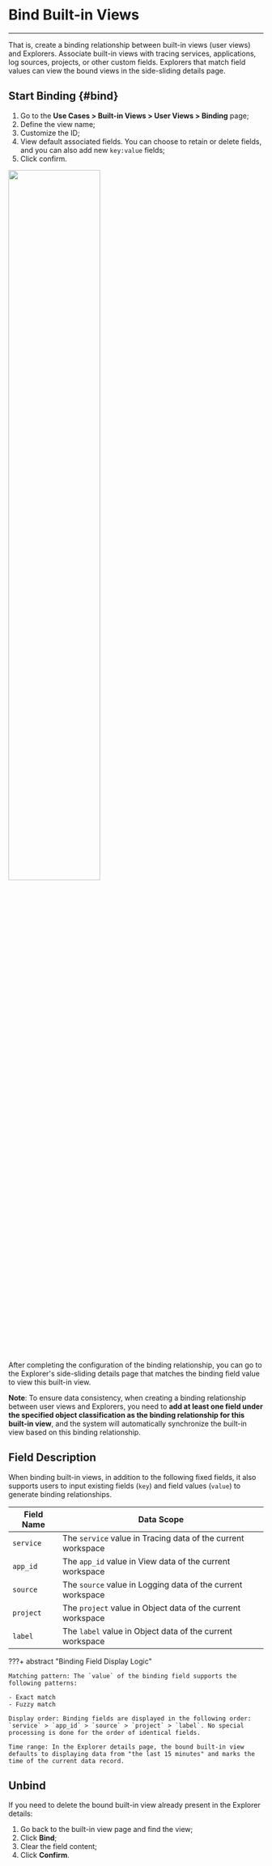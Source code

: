 # Bind Built-in Views
---


That is, create a binding relationship between built-in views (user views) and Explorers. Associate built-in views with tracing services, applications, log sources, projects, or other custom fields. Explorers that match field values can view the bound views in the side-sliding details page.


## Start Binding {#bind}

1. Go to the **Use Cases > Built-in Views > User Views > Binding** page;
2. Define the view name;
3. Customize the ID;
4. View default associated fields. You can choose to retain or delete fields, and you can also add new `key:value` fields;
5. Click confirm.

<img src="../../img/user_view_path.png" width="60%" >

After completing the configuration of the binding relationship, you can go to the Explorer's side-sliding details page that matches the binding field value to view this built-in view.


**Note**: To ensure data consistency, when creating a binding relationship between user views and Explorers, you need to **add at least one field under the specified object classification as the binding relationship for this built-in view**, and the system will automatically synchronize the built-in view based on this binding relationship.


## Field Description

When binding built-in views, in addition to the following fixed fields, it also supports users to input existing fields (`key`) and field values (`value`) to generate binding relationships.

| Field Name | Data Scope |
| --- | --- |
| `service` | The `service` value in Tracing data of the current workspace | 
| `app_id` | The `app_id` value in View data of the current workspace | 
| `source` | The `source` value in Logging data of the current workspace | 
| `project` | The `project` value in Object data of the current workspace |
| `label` | The `label` value in Object data of the current workspace | 

???+ abstract "Binding Field Display Logic"

    Matching pattern: The `value` of the binding field supports the following patterns:

    - Exact match         
    - Fuzzy match   
    
    Display order: Binding fields are displayed in the following order: `service` > `app_id` > `source` > `project` > `label`. No special processing is done for the order of identical fields.
    
    Time range: In the Explorer details page, the bound built-in view defaults to displaying data from "the last 15 minutes" and marks the time of the current data record.

## Unbind

If you need to delete the bound built-in view already present in the Explorer details:

1. Go back to the built-in view page and find the view;
2. Click **Bind**;
3. Clear the field content;
4. Click **Confirm**.